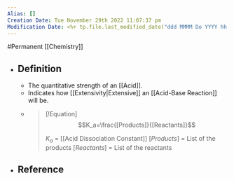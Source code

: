 ```yaml
---
Alias: []
Creation Date: Tue November 29th 2022 11:07:37 pm 
Modification Date: <%+ tp.file.last_modified_date("ddd MMMM Do YYYY hh:mm:ss a") %>
---
```

#Permanent [[Chemistry]]

- ## Definition
	- The quantitative strength of an [[Acid]].
	- Indicates how [[Extensivity|Extensive]] an [[Acid-Base Reaction]] will be.
	- > [!Equation]
	  > $$K_a=\frac{[Products]}{[Reactants]}$$
	  > 
	  > $K_a$ = [[Acid Dissociation Constant]]
	  > $[Products]$ = List of the products
	  > $[Reactants]$ = List of the reactants
- ## Reference